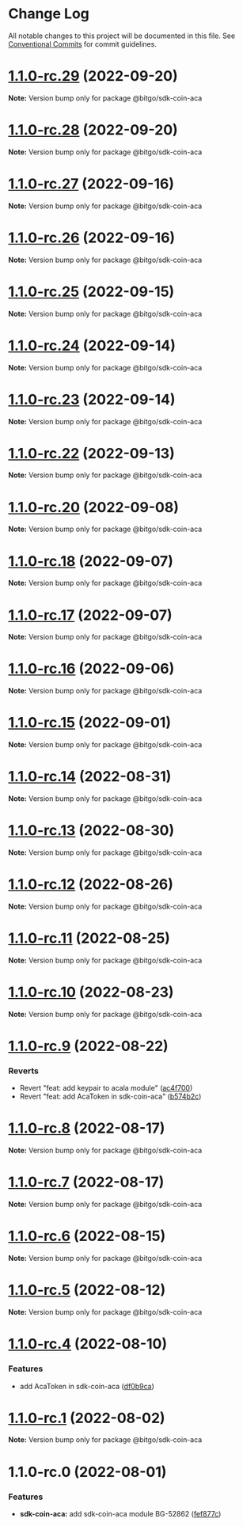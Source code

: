 # Change Log

All notable changes to this project will be documented in this file.
See [Conventional Commits](https://conventionalcommits.org) for commit guidelines.

# [1.1.0-rc.29](https://github.com/BitGo/BitGoJS/compare/@bitgo/sdk-coin-aca@1.1.0-rc.28...@bitgo/sdk-coin-aca@1.1.0-rc.29) (2022-09-20)

**Note:** Version bump only for package @bitgo/sdk-coin-aca





# [1.1.0-rc.28](https://github.com/BitGo/BitGoJS/compare/@bitgo/sdk-coin-aca@1.1.0-rc.27...@bitgo/sdk-coin-aca@1.1.0-rc.28) (2022-09-20)

**Note:** Version bump only for package @bitgo/sdk-coin-aca





# [1.1.0-rc.27](https://github.com/BitGo/BitGoJS/compare/@bitgo/sdk-coin-aca@1.1.0-rc.26...@bitgo/sdk-coin-aca@1.1.0-rc.27) (2022-09-16)

**Note:** Version bump only for package @bitgo/sdk-coin-aca





# [1.1.0-rc.26](https://github.com/BitGo/BitGoJS/compare/@bitgo/sdk-coin-aca@1.1.0-rc.25...@bitgo/sdk-coin-aca@1.1.0-rc.26) (2022-09-16)

**Note:** Version bump only for package @bitgo/sdk-coin-aca





# [1.1.0-rc.25](https://github.com/BitGo/BitGoJS/compare/@bitgo/sdk-coin-aca@1.1.0-rc.24...@bitgo/sdk-coin-aca@1.1.0-rc.25) (2022-09-15)

**Note:** Version bump only for package @bitgo/sdk-coin-aca





# [1.1.0-rc.24](https://github.com/BitGo/BitGoJS/compare/@bitgo/sdk-coin-aca@1.1.0-rc.23...@bitgo/sdk-coin-aca@1.1.0-rc.24) (2022-09-14)

**Note:** Version bump only for package @bitgo/sdk-coin-aca





# [1.1.0-rc.23](https://github.com/BitGo/BitGoJS/compare/@bitgo/sdk-coin-aca@1.1.0-rc.22...@bitgo/sdk-coin-aca@1.1.0-rc.23) (2022-09-14)

**Note:** Version bump only for package @bitgo/sdk-coin-aca





# [1.1.0-rc.22](https://github.com/BitGo/BitGoJS/compare/@bitgo/sdk-coin-aca@1.1.0-rc.21...@bitgo/sdk-coin-aca@1.1.0-rc.22) (2022-09-13)

**Note:** Version bump only for package @bitgo/sdk-coin-aca





# [1.1.0-rc.20](https://github.com/BitGo/BitGoJS/compare/@bitgo/sdk-coin-aca@1.1.0-rc.19...@bitgo/sdk-coin-aca@1.1.0-rc.20) (2022-09-08)

**Note:** Version bump only for package @bitgo/sdk-coin-aca





# [1.1.0-rc.18](https://github.com/BitGo/BitGoJS/compare/@bitgo/sdk-coin-aca@1.1.0-rc.17...@bitgo/sdk-coin-aca@1.1.0-rc.18) (2022-09-07)

**Note:** Version bump only for package @bitgo/sdk-coin-aca





# [1.1.0-rc.17](https://github.com/BitGo/BitGoJS/compare/@bitgo/sdk-coin-aca@1.1.0-rc.16...@bitgo/sdk-coin-aca@1.1.0-rc.17) (2022-09-07)

**Note:** Version bump only for package @bitgo/sdk-coin-aca





# [1.1.0-rc.16](https://github.com/BitGo/BitGoJS/compare/@bitgo/sdk-coin-aca@1.1.0-rc.15...@bitgo/sdk-coin-aca@1.1.0-rc.16) (2022-09-06)

**Note:** Version bump only for package @bitgo/sdk-coin-aca





# [1.1.0-rc.15](https://github.com/BitGo/BitGoJS/compare/@bitgo/sdk-coin-aca@1.1.0-rc.14...@bitgo/sdk-coin-aca@1.1.0-rc.15) (2022-09-01)

**Note:** Version bump only for package @bitgo/sdk-coin-aca





# [1.1.0-rc.14](https://github.com/BitGo/BitGoJS/compare/@bitgo/sdk-coin-aca@1.1.0-rc.13...@bitgo/sdk-coin-aca@1.1.0-rc.14) (2022-08-31)

**Note:** Version bump only for package @bitgo/sdk-coin-aca





# [1.1.0-rc.13](https://github.com/BitGo/BitGoJS/compare/@bitgo/sdk-coin-aca@1.1.0-rc.12...@bitgo/sdk-coin-aca@1.1.0-rc.13) (2022-08-30)

**Note:** Version bump only for package @bitgo/sdk-coin-aca





# [1.1.0-rc.12](https://github.com/BitGo/BitGoJS/compare/@bitgo/sdk-coin-aca@1.1.0-rc.11...@bitgo/sdk-coin-aca@1.1.0-rc.12) (2022-08-26)

**Note:** Version bump only for package @bitgo/sdk-coin-aca





# [1.1.0-rc.11](https://github.com/BitGo/BitGoJS/compare/@bitgo/sdk-coin-aca@1.1.0-rc.10...@bitgo/sdk-coin-aca@1.1.0-rc.11) (2022-08-25)

**Note:** Version bump only for package @bitgo/sdk-coin-aca





# [1.1.0-rc.10](https://github.com/BitGo/BitGoJS/compare/@bitgo/sdk-coin-aca@1.1.0-rc.9...@bitgo/sdk-coin-aca@1.1.0-rc.10) (2022-08-23)

**Note:** Version bump only for package @bitgo/sdk-coin-aca





# [1.1.0-rc.9](https://github.com/BitGo/BitGoJS/compare/@bitgo/sdk-coin-aca@1.1.0-rc.8...@bitgo/sdk-coin-aca@1.1.0-rc.9) (2022-08-22)


### Reverts

* Revert "feat: add keypair to acala module" ([ac4f700](https://github.com/BitGo/BitGoJS/commit/ac4f7001f7e77e6bfce4bb49d7fe4307d51c70b7))
* Revert "feat: add AcaToken in sdk-coin-aca" ([b574b2c](https://github.com/BitGo/BitGoJS/commit/b574b2c521b5a2152da4dbf327dddaeed47ef26d))





# [1.1.0-rc.8](https://github.com/BitGo/BitGoJS/compare/@bitgo/sdk-coin-aca@1.1.0-rc.7...@bitgo/sdk-coin-aca@1.1.0-rc.8) (2022-08-17)

**Note:** Version bump only for package @bitgo/sdk-coin-aca





# [1.1.0-rc.7](https://github.com/BitGo/BitGoJS/compare/@bitgo/sdk-coin-aca@1.1.0-rc.6...@bitgo/sdk-coin-aca@1.1.0-rc.7) (2022-08-17)

**Note:** Version bump only for package @bitgo/sdk-coin-aca





# [1.1.0-rc.6](https://github.com/BitGo/BitGoJS/compare/@bitgo/sdk-coin-aca@1.1.0-rc.5...@bitgo/sdk-coin-aca@1.1.0-rc.6) (2022-08-15)

**Note:** Version bump only for package @bitgo/sdk-coin-aca





# [1.1.0-rc.5](https://github.com/BitGo/BitGoJS/compare/@bitgo/sdk-coin-aca@1.1.0-rc.4...@bitgo/sdk-coin-aca@1.1.0-rc.5) (2022-08-12)

**Note:** Version bump only for package @bitgo/sdk-coin-aca





# [1.1.0-rc.4](https://github.com/BitGo/BitGoJS/compare/@bitgo/sdk-coin-aca@1.1.0-rc.3...@bitgo/sdk-coin-aca@1.1.0-rc.4) (2022-08-10)


### Features

* add AcaToken in sdk-coin-aca ([df0b9ca](https://github.com/BitGo/BitGoJS/commit/df0b9caf5cf4163b6b9a1f22f757e416d6721fba))





# [1.1.0-rc.1](https://github.com/BitGo/BitGoJS/compare/@bitgo/sdk-coin-aca@1.1.0-rc.0...@bitgo/sdk-coin-aca@1.1.0-rc.1) (2022-08-02)

**Note:** Version bump only for package @bitgo/sdk-coin-aca





# 1.1.0-rc.0 (2022-08-01)


### Features

* **sdk-coin-aca:** add sdk-coin-aca module BG-52862 ([fef877c](https://github.com/BitGo/BitGoJS/commit/fef877c0ef9019d90dd91fabd3517b2335c49267))
